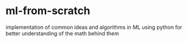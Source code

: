# ml-from-scratch
implementation of common ideas and algorithms in ML using python for better understanding of the math behind them
